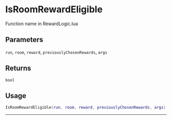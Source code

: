 # IsRoomRewardEligible
Function name in RewardLogic.lua
## Parameters
`run`, `room`, `reward`, `previouslyChosenRewards`, `args`
## Returns
`bool`
## Usage
```lua
IsRoomRewardEligible(run, room, reward, previouslyChosenRewards, args)
```
---
